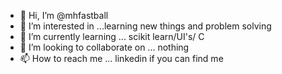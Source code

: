 - 👋 Hi, I’m @mhfastball
- 👀 I’m interested in ...learning new things and problem solving
- 🌱 I’m currently learning ... scikit learn/UI's/ C
- 💞️ I’m looking to collaborate on ... nothing
- 📫 How to reach me ... linkedin if you can find me

<!---
mhfastball/mhfastball is a ✨ special ✨ repository because its `README.md` (this file) appears on your GitHub profile.
You can click the Preview link to take a look at your changes.
--->
